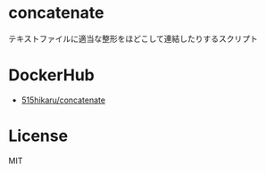 # concatenate
テキストファイルに適当な整形をほどこして連結したりするスクリプト

# DockerHub

- [515hikaru/concatenate](https://hub.docker.com/r/515hikaru/concatenate)

# License

MIT
